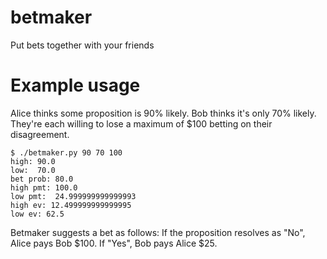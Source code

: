 # betmaker
Put bets together with your friends

# Example usage

Alice thinks some proposition is 90% likely. Bob thinks it's only 70% likely. They're each willing to lose a maximum of $100 betting on their disagreement.

```
$ ./betmaker.py 90 70 100
high: 90.0
low:  70.0
bet prob: 80.0
high pmt: 100.0
low pmt:  24.999999999999993
high ev: 12.499999999999995
low ev: 62.5
```

Betmaker suggests a bet as follows:
If the proposition resolves as "No", Alice pays Bob $100.
If "Yes", Bob pays Alice $25.
